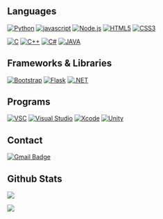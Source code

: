 ## Languages
[![Python](https://img.shields.io/badge/Python-306998?style=for-the-badge&logo=Python&logoColor=white)](https://www.python.org)
[![javascript](https://img.shields.io/badge/Javascript-F7DF1E?style=for-the-badge&logo=Javascript&logoColor=black)](https://www.javascript.com)
[![Node.js](https://img.shields.io/badge/Node.js-339933?style=for-the-badge&logo=node.js&logoColor=white)](https://nodejs.org)
[![HTML5](https://img.shields.io/badge/HTML5-E34C26.svg?style=for-the-badge&logo=html5&logoColor=white)]()
[![CSS3](https://img.shields.io/badge/CSS3-3C99DC.svg?style=for-the-badge&logo=css3&logoColor=white)]()

[![C](https://img.shields.io/badge/C-A8B9CC?style=for-the-badge&logo=C&logoColor=white)]()
[![C++](https://img.shields.io/badge/C++-1F2F57.svg?style=for-the-badge&logo=c%2B%2B)]()
[![C#](https://img.shields.io/badge/C%23-purple.svg?style=for-the-badge&logo=c-sharp)]()
[![JAVA](https://img.shields.io/badge/JAVA-F89820.svg?style=for-the-badge&logo=java&logoColor=white)](https://www.java.com)

## Frameworks & Libraries
[![Bootstrap](https://img.shields.io/badge/BOOTSTRAP-563D7C.svg?style=for-the-badge&logo=bootstrap&logoColor=white)](https://getbootstrap.com/)
[![Flask](https://img.shields.io/badge/FLASK-black.svg?style=for-the-badge&logo=flask&logoColor=white)](https://flask.palletsprojects.com/)
[![.NET](https://img.shields.io/badge/.NET-8A28E2.svg?style=for-the-badge&logo=.NET&logoColor=white)](https://docs.microsoft.com/dotnet/)

## Programs
[![VSC](https://img.shields.io/badge/VSC-0078D7.svg?style=for-the-badge&logo=Visual%20Studio%20Code&logoColor=white)](https://code.visualstudio.com/)
[![Visual Studio](https://img.shields.io/badge/Visual%20Studio-5d2b90.svg?style=for-the-badge&logo=Visual%20Studio&logoColor=white)](https://visualstudio.microsoft.com/)
[![Xcode](https://img.shields.io/badge/Xcode-007ACC.svg?style=for-the-badge&logo=xcode&logoColor=white)](https://developer.apple.com/xcode/)
[![Unity](https://img.shields.io/badge/UNITY-black.svg?style=for-the-badge&logo=unity&logoColor=white)](https://unity.com/)

## Contact
[![Gmail Badge](https://img.shields.io/badge/Gmail-d14836?style=for-the-badge&logo=Gmail&logoColor=white&link=mailto:diazxc1010@gmail.com)](mailto:diazxc1010@gmail.com)

## Github Stats
![](https://github-readme-stats.vercel.app/api?username=qwertyuiop0011&show_icons=true&bg_color=30,1fffe5,fffb1f&title_color=000&text_color=000)

![](https://github-readme-stats.vercel.app/api/top-langs/?username=qwertyuiop0011&langs_count=10&layout=compact&bg_color=30,1fffe5,fffb1f&title_color=000&text_color=000)
